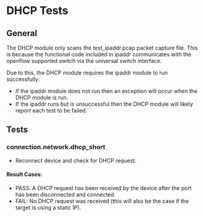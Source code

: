 # DHCP Tests

## General

The DHCP module only scans the test_ipaddr.pcap packet capture file. 
This is because the functional code included in ipaddr communicates with the openflow supported switch via the universal switch interface. 

Due to this, the DHCP module requires the ipaddr module to run successfully: 
- If the ipaddr module does not run then an exception will occur when the DHCP module is run. 
- If the ipaddr runs but is unsuccessful then the DHCP module will likely report each test to be failed.

## Tests

### connection.network.dhcp_short
- Reconnect device and check for DHCP request. 
#### Result Cases:
- PASS: A DHCP request has been received by the device after the port has been disconnected and connected.
- FAIL: No DHCP request was received (this will also be the case if the target is using a static IP).
